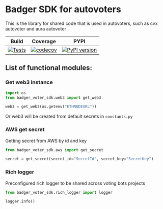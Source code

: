# Badger SDK for autovoters

This is the library for shared code that is used in autovoters, such as cvx autovoter and aura autovoter

| Build  | Coverage | PYPI | 
| ------------- | ------------- | ------------- |
| [![Tests](https://github.com/Badger-Finance/badger-voter-sdk/actions/workflows/test.yml/badge.svg)](https://github.com/Badger-Finance/badger-voter-sdk/actions/workflows/test.yml) | [![codecov](https://codecov.io/gh/Badger-Finance/badger-voter-sdk/branch/main/graph/badge.svg?token=UYLO67O4Q9)](https://codecov.io/gh/Badger-Finance/badger-voter-sdk)  | [![PyPI version](https://badge.fury.io/py/badger-voter-sdk.svg)](https://badge.fury.io/py/badger-voter-sdk) |


## List of functional modules:

### Get web3 instance

```python
import os
from badger_voter_sdk.web3 import get_web3

web3 = get_web3(os.getenv("ETHNODEURL"))
```
Or web3 will be created from default secrets in `constants.py`


### AWS get secret
Getting secret from AWS by id and key

```python
from badger_voter_sdk.aws import get_secret

secret = get_secret(secret_id="SecretId", secret_key="SecretKey")
```


### Rich logger
Preconfigured rich logger to be shared across voting bots projects

```python
from badger_voter_sdk.rich_logger import logger

logger.info()
```